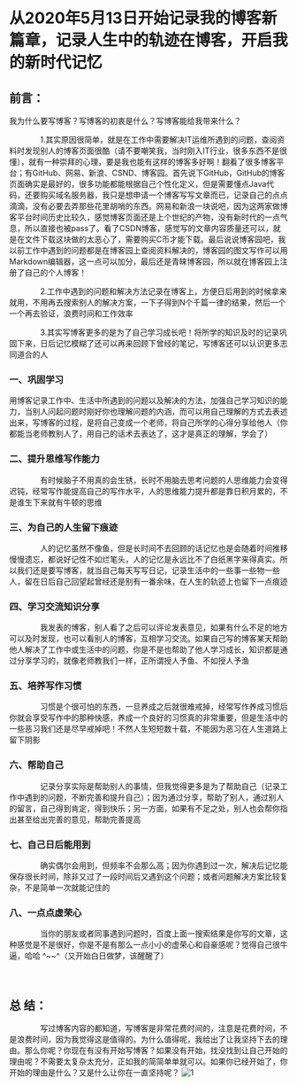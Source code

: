 # 从2020年5月13日开始记录我的博客新篇章，记录人生中的轨迹在博客，开启我的新时代记忆
## 前言：
我为什么要写博客？写博客的初衷是什么？写博客能给我带来什么？

　　　　1.其实原因很简单，就是在工作中需要解决IT运维所遇到的问题，查阅资料时发现别人的博客页面很酷（请不要嘲笑我，当时刚入IT行业，很多东西不是很懂），就有一种崇拜的心理，要是我也能有这样的博客多好啊！翻看了很多博客平台；有GitHub、网易、新浪、CSND、博客园。首先说下GitHub，GitHub的博客页面确实是最好的，很多功能都能根据自己个性化定义，但是需要懂点Java代码，还要购买域名服务器，我只是想申请一个博客写写文章而已，记录自己的点点滴滴，没有必要去弄那些花里胡哨的东西。网易和新浪一块说吧，因为这两家做博客平台时间历史比较久，感觉博客页面还是上个世纪的产物，没有新时代的一点气息，所以直接也被pass了。看了CSDN博客，感觉写的文章内容质量还可以，就是在文件下载这块做的太恶心了，需要购买C币才能下载。最后说说博客园吧，我以前工作中遇到的问题都是在博客园上查阅资料解决的，博客园的图文写作可以用Markdown编辑器，这一点可以加分，最后还是青睐博客园，所以就在博客园上注册了自己的个人博客！

　　　　2.工作中遇到的问题和解决方法记录在博客上，方便日后用到的时候拿来就用，不用再去搜索别人的解决方案，一下子得到N个千篇一律的结果，然后一个一个再去验证，浪费时间和工作效率

　　　　3.其实写博客更多的是为了自己学习成长吧！将所学的知识及时的记录巩固下来，日后记忆模糊了还可以再来回顾下曾经的笔记，写博客还可以认识更多志同道合的人

### 一、巩固学习
用博客记录工作中、生活中所遇到的问题以及解决的方法，加强自己学习知识的能力，当别人问起问题时刚好你也理解问题的内涵，而可以用自己理解的方式去表述出来，写博客的过程，是将自己变成一个老师，将自己所学的心得分享给他人（你都能当老师教别人了，用自己的话术去表达了，这才是真正的理解，学会了）

### 二、提升思维写作能力

　　　　有时候脑子不用真的会生锈，长时不用脑去思考问题的人思维能力会变得迟钝，经常写作能提高自己的写作水平，人的思维能力提升都是靠日积月累的，不是谁生下来就有牛顿的思维

### 三、为自己的人生留下痕迹

　　　　人的记忆虽然不像鱼，但是长时间不去回顾的话记忆也是会随着时间推移慢慢遗忘，都说好记性不如烂笔头，人的记忆是永远比不了白纸黑字来得真实。所以我们还是要写博客，就当自己每天写写日记，记录生活中的一些事一些物一些人，留在日后自己回望起曾经还是别有一番余味，在人生的轨迹上也留下一点痕迹

### 四、学习交流知识分享

　　　　我发表的博客，别人看了之后可以评论发表意见，如果有什么不足的地方可以及时发现，也可以看别人的博客，互相学习交流。如果自己写的博客某天帮助他人解决了工作中或生活中的问题，你是不是也帮助了他人学习成长，知识都是通过分享学习的，就像老师教我们一样，正所谓授人予鱼、不如授人予渔

### 五、培养写作习惯

　　　　习惯是个很可怕的东西，一旦养成之后就很难戒掉，经常写作养成习惯后你就会享受写作中的那种快感，养成一个良好的习惯真的非常重要，但是生活中的一些恶习我们还是尽早戒掉吧！不然人生短短数十载，不能因为恶习在人生道路上留下阴影

### 六、帮助自己

　　　　记录分享实际是帮助别人的事情，但我觉得更多是为了帮助自己（记录工作中遇到的问题，不断完善和提升自己）；因为通过分享，帮助了别人，通过别人的留言，自己得到肯定，得到快乐；另一方面，如果有不足之处，别人也会帮你指出甚至给出完善的意见，帮助完善提高

### 七、自己日后能用到

　　　　确实偶尔会用到，但频率不会那么高；因为你遇到过一次，解决后记忆能保存很长时间，除非又过了一段时间后又遇到这个问题；或者问题解决方案比较复杂，不是简单一次就能记住的

### 八、一点点虚荣心

　　　　当你的朋友或者同事遇到问题时，百度上面一搜索结果是你写的文章，这种感觉是不是很好，你是不是有那么一点小小的虚荣心和自豪感呢？觉得自己很牛逼，哈哈 ^~~^（又开始白日做梦，该醒醒了）

　　

## 总  结：

　　　　写过博客内容的都知道，写博客是非常花费时间的，注意是花费时间，不是浪费时间，因为我觉得这是值得的。为什么值得呢，我给出了让我坚持下去的理由。那么你呢？你现在有没有开始写博客？如果没有开始，找没找到让自己开始的理由呢？不需要太复杂太充分，正如我的简简单单就可以。如果你已经开始了，你开始的理由是什么？又是什么让你在一直坚持呢？
![1](https://img2020.cnblogs.com/blog/2034475/202008/2034475-20200801145805341-1684349779.jpg)